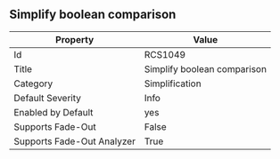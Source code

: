 ## Simplify boolean comparison

Property | Value
--- | --- 
Id | RCS1049
Title | Simplify boolean comparison
Category | Simplification
Default Severity | Info
Enabled by Default | yes
Supports Fade-Out | False
Supports Fade-Out Analyzer | True
